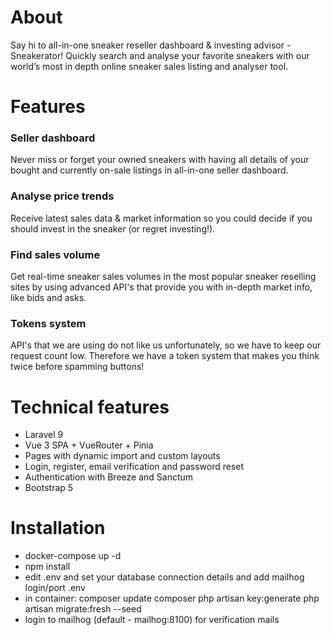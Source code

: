 # About

Say hi to all-in-one sneaker reseller dashboard & investing
advisor - Sneakerator! Quickly search and analyse your favorite sneakers with our world’s most in depth online sneaker sales
listing and analyser tool.

# Features

### Seller dashboard

Never miss or forget your owned sneakers with having all details of
your bought and currently on-sale listings in
all-in-one seller dashboard.

### Analyse price trends

Receive latest sales data & market information so you could decide
if you should invest in the sneaker (or regret investing!).

### Find sales volume

Get real-time sneaker sales volumes in the most popular
sneaker reselling sites by using advanced API's that
provide you with in-depth market info, like bids and asks.

### Tokens system

API's that we are using do not like us unfortunately, so we have to keep our request count low. Therefore we have a token system that makes you think twice before spamming buttons!

# Technical features

- Laravel 9
- Vue 3 SPA + VueRouter + Pinia
- Pages with dynamic import and custom layouts
- Login, register, email verification and password reset
- Authentication with Breeze and Sanctum
- Bootstrap 5

# Installation

- docker-compose up -d
- npm install
- edit .env and set your database connection details and add mailhog login/port .env
- in container:
  composer update
  composer php artisan key:generate
  php artisan migrate:fresh --seed
- login to mailhog (default - mailhog:8100) for verification mails
